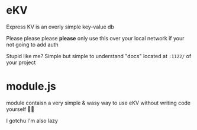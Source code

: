 # eKV

Express KV is an overly simple key-value db

Please please please **please** only use this over your local network if your not going to add auth

Stupid like me? Simple but simple to understand "docs" located at <code>:1122/</code> of your project

# module.js

module contaisn a very simple & wasy way to use eKV without writing code yourself 🤷‍♂️

I gotchu I'm also lazy
